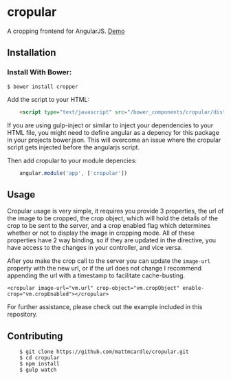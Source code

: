 # cropular
A cropping frontend for AngularJS.
[Demo](http://cropular.matthewmcardle.com/example/)

## Installation
### Install With Bower:

    
```
$ bower install cropper
```

Add the script to your HTML:
```html
    <script type="text/javascript" src="/bower_components/cropular/dist/cropular.min.js"></script>
```
If you are using gulp-inject or similar to inject your dependencies to your HTML file, you might need to define angular as a depency for this package in your projects bower.json. This will overcome an issue where the cropular script gets injected before the angularjs script.

Then add cropular to your module depencies:
```javascript  
    angular.module('app', ['cropular'])
```

## Usage
 
 Cropular usage is very simple, it requires you provide 3 properties, the url of the image to be cropped, the crop object, which will hold the details of the crop to be sent to the server, and a crop enabled flag which determines whether or not to display the image in cropping mode. All of these properties have 2 way binding, so if they are updated in the directive, you have access to the changes in your controller, and vice versa. 
 
 After you make the crop call to the server you can update the ```image-url``` property with the new url, or if the url does not change I recommend appending the url with a timestamp to facilitate cache-busting.
    
    <cropular image-url="vm.url" crop-object="vm.cropObject" enable-crop="vm.cropEnabled"></cropular>
    
For further assistance, please check out the example included in this repository.

## Contributing
```
    $ git clone https://github.com/mattmcardle/cropular.git
    $ cd cropular
    $ npm install
    $ gulp watch
```